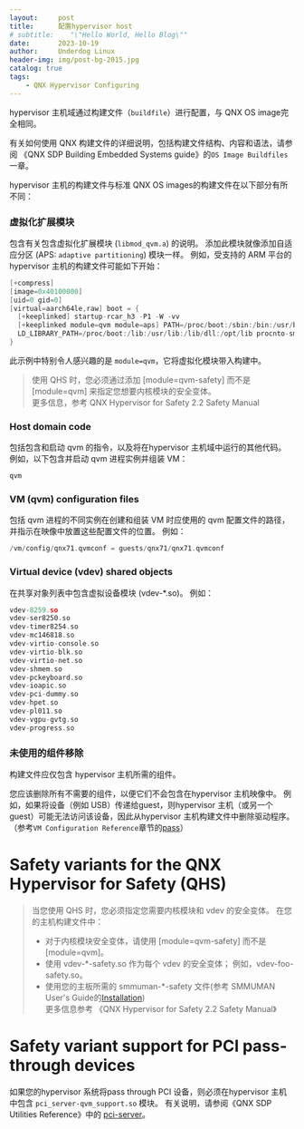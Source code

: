 ```yaml
---
layout:     post
title:      配置hypervisor host
# subtitle:    "\"Hello World, Hello Blog\""
date:       2023-10-19
author:     Underdog Linux
header-img: img/post-bg-2015.jpg
catalog: true
tags:
    - QNX Hypervisor Configuring
---
```


hypervisor 主机域通过构建文件（`buildfile`）进行配置，与 QNX OS image完全相同。

有关如何使用 QNX 构建文件的详细说明，包括构建文件结构、内容和语法，请参阅 《QNX SDP Building Embedded Systems guide》的`OS Image Buildfiles`一章。

hypervisor 主机的构建文件与标准 QNX OS images的构建文件在以下部分有所不同：

### 虚拟化扩展模块
包含有关包含虚拟化扩展模块 (`libmod_qvm.a`) 的说明。 
添加此模块就像添加自适应分区 (APS: `adaptive partitioning`) 模块一样。 
例如，受支持的 ARM 平台的hypervisor 主机的构建文件可能如下开始：

```h
[+compress]
[image=0x40100000]
[uid=0 gid=0]
[virtual=aarch64le,raw] boot = {
  [+keeplinked] startup-rcar_h3 -P1 -W -vv
  [+keeplinked module=qvm module=aps] PATH=/proc/boot:/sbin:/bin:/usr/bin:/opt/bin/sbin:/usr/sbin
  LD_LIBRARY_PATH=/proc/boot:/lib:/usr/lib:/lib/dll:/opt/lib procnto-smp-instr -ae -v
}
```

此示例中特别令人感兴趣的是 `module=qvm`，它将虚拟化模块带入构建中。
> 使用 QHS 时，您必须通过添加 [module=qvm-safety] 而不是 [module=qvm] 来指定您想要内核模块的安全变体。<br />
更多信息，参考 QNX Hypervisor for Safety 2.2 Safety Manual

### Host domain code
包括包含和启动 qvm 的指令，以及将在hypervisor 主机域中运行的其他代码。 
例如，以下包含并启动 qvm 进程实例并组装 VM：
```c
qvm
```

### VM (qvm) configuration files
包括 qvm 进程的不同实例在创建和组装 VM 时应使用的 qvm 配置文件的路径，并指示在映像中放置这些配置文件的位置。 
例如：

```c
/vm/config/qnx71.qvmconf = guests/qnx71/qnx71.qvmconf
```

### Virtual device (vdev) shared objects
在共享对象列表中包含虚拟设备模块 (vdev-*.so)。 
例如：
```c
vdev-8259.so
vdev-ser8250.so
vdev-timer8254.so
vdev-mc146818.so
vdev-virtio-console.so
vdev-virtio-blk.so
vdev-virtio-net.so
vdev-shmem.so
vdev-pckeyboard.so
vdev-ioapic.so
vdev-pci-dummy.so
vdev-hpet.so
vdev-pl011.so
vdev-vgpu-gvtg.so
vdev-progress.so
```

### 未使用的组件移除
构建文件应仅包含 hypervisor 主机所需的组件。

您应该删除所有不需要的组件，以便它们不会包含在hypervisor 主机映像中。 
例如，如果将设备（例如 USB）传递给guest，则hypervisor 主机（或另一个guest）可能无法访问该设备，因此从hypervisor 主机构建文件中删除驱动程序。
（参考`VM Configuration Reference`章节的[pass](https://www.qnx.com/developers/docs/7.1/com.qnx.doc.hypervisor.user/topic/vm/pass.html)）

# Safety variants for the QNX Hypervisor for Safety (QHS)
> 当您使用 QHS 时，您必须指定您需要内核模块和 vdev 的安全变体。 在您的主机构建文件中：<br />
> - 对于内核模块安全变体，请使用 [module=qvm-safety] 而不是 [module=qvm]。
> - 使用 vdev-*-safety.so 作为每个 vdev 的安全变体； 例如，vdev-foo-safety.so。
> - 使用您的主板所需的 smmuman-*-safety 文件(参考 SMMUMAN User's Guide的[Installation](https://www.qnx.com/developers/docs/7.1/com.qnx.doc.smmuman.user/topic/use/install.html))
> <br /> 更多信息参考 《QNX Hypervisor for Safety 2.2 Safety Manual》

# Safety variant support for PCI pass-through devices
如果您的hypervisor 系统将pass through PCI 设备，则必须在hypervisor 主机中包含 `pci_server-qvm_support.so` 模块。
有关说明，请参阅《QNX SDP Utilities Reference》中的 [pci-server](https://www.qnx.com/developers/docs/7.1/com.qnx.doc.neutrino.utilities/topic/p/pci-server.html)。

